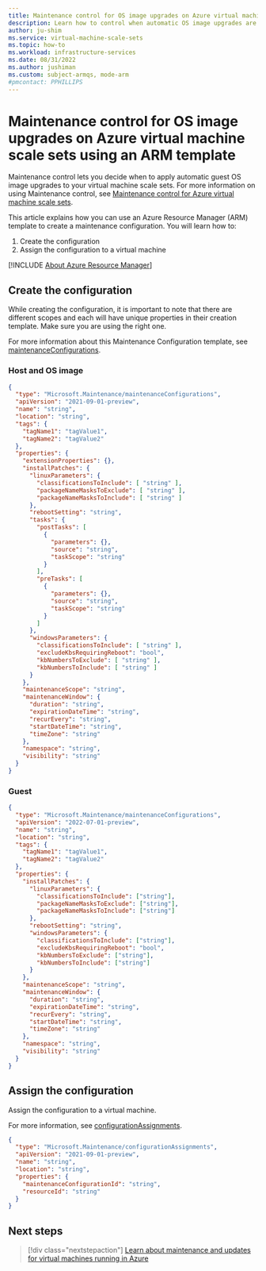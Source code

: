 ```yaml
---
title: Maintenance control for OS image upgrades on Azure virtual machine scale sets using an Azure Resource Manager template
description: Learn how to control when automatic OS image upgrades are rolled out to your Azure virtual machine scale sets using Maintenance control and an Azure Resource Manager (ARM) template.
author: ju-shim
ms.service: virtual-machine-scale-sets
ms.topic: how-to
ms.workload: infrastructure-services
ms.date: 08/31/2022
ms.author: jushiman 
ms.custom: subject-armqs, mode-arm
#pmcontact: PPHILLIPS
---
```


# Maintenance control for OS image upgrades on Azure virtual machine scale sets using an ARM template

Maintenance control lets you decide when to apply automatic guest OS image upgrades to your virtual machine scale sets. For more information on using Maintenance control, see [Maintenance control for Azure virtual machine scale sets](virtual-machine-scale-sets-maintenance-control.md).

This article explains how you can use an Azure Resource Manager (ARM) template to create a maintenance configuration. You will learn how to:

1. Create the configuration 
1. Assign the configuration to a virtual machine

[!INCLUDE [About Azure Resource Manager](/../../includes/resource-manager-quickstart-introduction.md)] 

## Create the configuration

While creating the configuration, it is important to note that there are different scopes and each will have unique properties in their creation template. Make sure you are using the right one.

For more information about this Maintenance Configuration template, see [maintenanceConfigurations](/azure/templates/microsoft.maintenance/maintenanceconfigurations?tabs=json#template-format).

### Host and OS image 

```json
{
  "type": "Microsoft.Maintenance/maintenanceConfigurations",
  "apiVersion": "2021-09-01-preview",
  "name": "string",
  "location": "string",
  "tags": {
    "tagName1": "tagValue1",
    "tagName2": "tagValue2"
  },
  "properties": {
    "extensionProperties": {},
    "installPatches": {
      "linuxParameters": {
        "classificationsToInclude": [ "string" ],
        "packageNameMasksToExclude": [ "string" ],
        "packageNameMasksToInclude": [ "string" ]
      },
      "rebootSetting": "string",
      "tasks": {
        "postTasks": [
          {
            "parameters": {},
            "source": "string",
            "taskScope": "string"
          }
        ],
        "preTasks": [
          {
            "parameters": {},
            "source": "string",
            "taskScope": "string"
          }
        ]
      },
      "windowsParameters": {
        "classificationsToInclude": [ "string" ],
        "excludeKbsRequiringReboot": "bool",
        "kbNumbersToExclude": [ "string" ],
        "kbNumbersToInclude": [ "string" ]
      }
    },
    "maintenanceScope": "string",
    "maintenanceWindow": {
      "duration": "string",
      "expirationDateTime": "string",
      "recurEvery": "string",
      "startDateTime": "string",
      "timeZone": "string"
    },
    "namespace": "string",
    "visibility": "string"
  }
}
```

### Guest

```json
{
  "type": "Microsoft.Maintenance/maintenanceConfigurations",
  "apiVersion": "2022-07-01-preview",
  "name": "string",
  "location": "string",
  "tags": {
    "tagName1": "tagValue1",
    "tagName2": "tagValue2"
  },
  "properties": {
    "installPatches": {
      "linuxParameters": {
        "classificationsToInclude": ["string"],
        "packageNameMasksToExclude": ["string"],
        "packageNameMasksToInclude": ["string"]
      },
      "rebootSetting": "string",
      "windowsParameters": {
        "classificationsToInclude": ["string"],
        "excludeKbsRequiringReboot": "bool",
        "kbNumbersToExclude": ["string"],
        "kbNumbersToInclude": ["string"]
      }
    },
    "maintenanceScope": "string",
    "maintenanceWindow": {
      "duration": "string",
      "expirationDateTime": "string",
      "recurEvery": "string",
      "startDateTime": "string",
      "timeZone": "string"
    },
    "namespace": "string",
    "visibility": "string"
  }
}
```

## Assign the configuration

Assign the configuration to a virtual machine. 

For more information, see [configurationAssignments](/azure/templates/microsoft.maintenance/configurationassignments?tabs=json#property-values).

```json
{ 
  "type": "Microsoft.Maintenance/configurationAssignments", 
  "apiVersion": "2021-09-01-preview", 
  "name": "string", 
  "location": "string", 
  "properties": { 
    "maintenanceConfigurationId": "string", 
    "resourceId": "string" 
  } 
}
```

## Next steps

> [!div class="nextstepaction"]
> [Learn about maintenance and updates for virtual machines running in Azure](maintenance-and-updates.md)